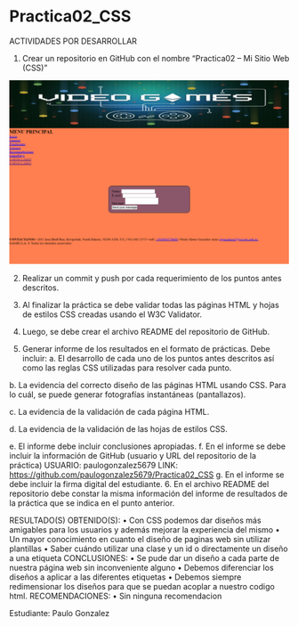 # Practica02_CSS
ACTIVIDADES POR DESARROLLAR
1.	Crear un repositorio en GitHub con el nombre “Practica02 – Mi Sitio Web (CSS)”
	
![1](https://github.com/paulogonzalez5679/Practica02_CSS/blob/master/Screenshots/formulario.png)



















2.	Realizar un commit y push por cada requerimiento de los puntos antes descritos.



















3.	Al finalizar la práctica se debe validar todas las páginas HTML y hojas de estilos CSS creadas usando el W3C Validator.

4.	Luego, se debe crear el archivo README del repositorio de GitHub.
5.	Generar informe de los resultados en el formato de prácticas. Debe incluir:
a.		El desarrollo de cada uno de los puntos antes descritos así como las reglas CSS utilizadas para resolver cada punto.

b.	La evidencia del correcto diseño de las páginas HTML usando CSS. Para lo cuál, se puede generar fotografías instantáneas (pantallazos).








































c.	La evidencia de la validación de cada página HTML.
















































d.	La evidencia de la validación de las hojas de estilos CSS.


 
 
 






e.	El informe debe incluir conclusiones apropiadas.
f.	En el informe se debe incluir la información de GitHub (usuario y URL del repositorio de la práctica)
USUARIO: paulogonzalez5679
LINK: https://github.com/paulogonzalez5679/Practica02_CSS
g.	En el informe se debe incluir la firma digital del estudiante.
6.	En el archivo README del repositorio debe constar la misma información del informe de resultados de la práctica que se indica en el punto anterior.

RESULTADO(S) OBTENIDO(S):
•	Con CSS podemos dar diseños más amigables para los usuarios y además mejorar la experiencia del mismo
•	Un mayor conocimiento en cuanto el diseño de paginas web sin utilizar plantillas 
•	Saber cuándo utilizar una clase y un id o directamente un diseño a una etiqueta 
CONCLUSIONES:
•	Se pude dar un diseño a cada parte de nuestra página web sin inconveniente alguno
•	Debemos diferenciar los diseños a aplicar a las diferentes etiquetas
•	Debemos siempre redimensionar los diseños para que se puedan acoplar a nuestro codigo html.
RECOMENDACIONES:
•	Sin ninguna recomendacion



Estudiante: Paulo Gonzalez
